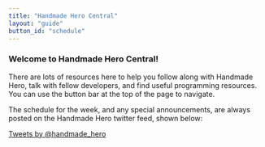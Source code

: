 ```yaml
---
title: "Handmade Hero Central"
layout: "guide"
button_id: "schedule"
---
```


### Welcome to Handmade Hero Central!

There are lots of resources here to help you follow along with
Handmade Hero, talk with fellow developers, and find useful
programming resources.  You can use the button bar at the top
of the page to navigate.

The schedule for the week, and any special announcements, are
always posted on the Handmade Hero twitter feed, shown below:

<a class="twitter-timeline" data-dnt="true" href="https://twitter.com/handmade_hero" data-widget-id="579471769712467968">Tweets by @handmade_hero</a>
<script>!function(d,s,id){var js,fjs=d.getElementsByTagName(s)[0],p=/^http:/.test(d.location)?'http':'https';if(!d.getElementById(id)){js=d.createElement(s);js.id=id;js.src=p+"://platform.twitter.com/widgets.js";fjs.parentNode.insertBefore(js,fjs);}}(document,"script","twitter-wjs");</script>
